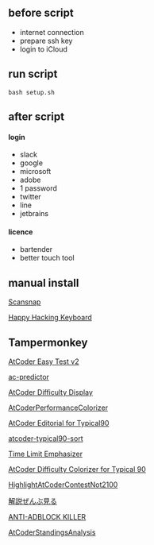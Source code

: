 ## before script

- internet connection
- prepare ssh key
- login to iCloud

## run script

```
bash setup.sh
```

## after script

#### login

- slack
- google
- microsoft
- adobe
- 1 password
- twitter
- line
- jetbrains

#### licence

- bartender
- better touch tool

## manual install

[Scansnap](https://www.pfu.fujitsu.com/imaging/ssacc/ja/start_download_21_GA.html)

[Happy Hacking Keyboard](https://www.pfu.fujitsu.com/hhkeyboard/macdownload.html)

## Tampermonkey

[AtCoder Easy Test v2](https://greasyfork.org/ja/scripts/433152-atcoder-easy-test-v2)

[ac-predictor](https://greasyfork.org/ja/scripts/369954-ac-predictor)

[AtCoder Difficulty Display](https://greasyfork.org/ja/scripts/397185-atcoder-difficulty-display)

[AtCoderPerformanceColorizer](https://greasyfork.org/ja/scripts/371693-atcoderperformancecolorizer)

[AtCoder Editorial for Typical90](https://greasyfork.org/ja/scripts/427584-atcoder-editorial-for-typical90)

[atcoder-typical90-sort](https://greasyfork.org/ja/scripts/428698-atcoder-typical90-sort)

[Time Limit Emphasizer](https://greasyfork.org/ja/scripts/406381-time-limit-emphasizer)

[AtCoder Difficulty Colorizer for Typical 90](https://greasyfork.org/ja/scripts/425463-atcoder-difficulty-colorizer-for-typical-90)

[HighlightAtCoderContestNot2100](https://greasyfork.org/en/scripts/426911-highlightatcodercontestnot2100)

[解説ぜんぶ見る](https://greasyfork.org/ja/scripts/416554-view-all-editorials)

[ANTI-ADBLOCK KILLER](https://reek.github.io/anti-adblock-killer)

[AtCoderStandingsAnalysis](https://greasyfork.org/ja/scripts/398439-atcoderstandingsanalysis)

